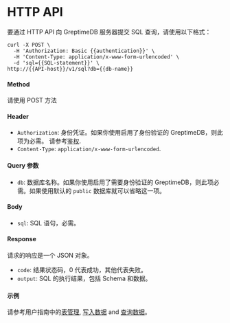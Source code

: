 # HTTP API

要通过 HTTP API 向 GreptimeDB 服务器提交 SQL 查询，请使用以下格式：

```shell
curl -X POST \
  -H 'Authorization: Basic {{authentication}}' \
  -H 'Content-Type: application/x-www-form-urlencoded' \
  -d 'sql={{SQL-statement}}' \
http://{{API-host}}/v1/sql?db={{db-name}}
```

#### Method

请使用 POST 方法

#### Header

- `Authorization`: 身份凭证。如果你使用启用了身份验证的 GreptimeDB，则此项为必需。 请参考[鉴权](/v0.4/user-guide/clients/http-api.md#authentication).
- `Content-Type`: `application/x-www-form-urlencoded`.

#### Query 参数

- `db`: 数据库名称。如果你使用启用了需要身份验证的 GreptimeDB，则此项必需。如果使用默认的 `public` 数据库就可以省略这一项。

#### Body

- `sql`: SQL 语句，必需。

#### Response

请求的响应是一个 JSON 对象。

- `code`: 结果状态码，0 代表成功，其他代表失败。
- `output`: SQL 的执行结果，包括 Schema 和数据。

#### 示例

请参考用户指南中的[表管理](/v0.4/user-guide/table-management.md#http-api), [写入数据](/v0.4/user-guide/write-data/sql.md#http-api) and [查询数据](/v0.4/user-guide/query-data/sql.md#http-api)。
